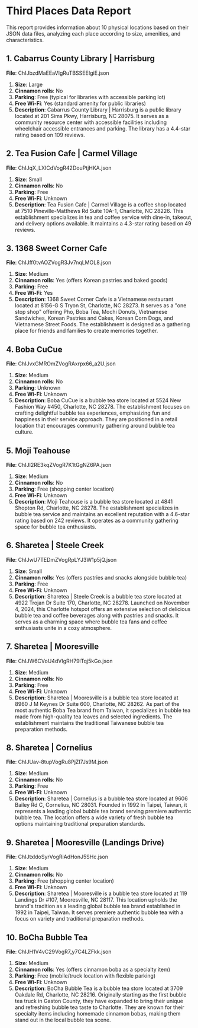# Third Places Data Report

This report provides information about 10 physical locations based on their JSON data files, analyzing each place according to size, amenities, and characteristics.

## 1. Cabarrus County Library | Harrisburg
**File**: ChIJbzdMaEEaVIgRuTBSSEEIgiE.json

1. **Size**: Large
2. **Cinnamon rolls**: No
3. **Parking**: Free (typical for libraries with accessible parking lot)
4. **Free Wi-Fi**: Yes (standard amenity for public libraries)
5. **Description**: Cabarrus County Library | Harrisburg is a public library located at 201 Sims Pkwy, Harrisburg, NC 28075. It serves as a community resource center with accessible facilities including wheelchair accessible entrances and parking. The library has a 4.4-star rating based on 109 reviews.

## 2. Tea Fusion Cafe | Carmel Village
**File**: ChIJqX_LXICdVogR42DouPtjHKA.json

1. **Size**: Small
2. **Cinnamon rolls**: No
3. **Parking**: Free
4. **Free Wi-Fi**: Unknown
5. **Description**: Tea Fusion Cafe | Carmel Village is a coffee shop located at 7510 Pineville-Matthews Rd Suite 10A-1, Charlotte, NC 28226. This establishment specializes in tea and coffee service with dine-in, takeout, and delivery options available. It maintains a 4.3-star rating based on 49 reviews.

## 3. 1368 Sweet Corner Cafe
**File**: ChIJff0tvAOZVogR3Jv7nqLMOL8.json

1. **Size**: Medium
2. **Cinnamon rolls**: Yes (offers Korean pastries and baked goods)
3. **Parking**: Free
4. **Free Wi-Fi**: Yes
5. **Description**: 1368 Sweet Corner Cafe is a Vietnamese restaurant located at 8156-G S Tryon St, Charlotte, NC 28273. It serves as a "one stop shop" offering Pho, Boba Tea, Mochi Donuts, Vietnamese Sandwiches, Korean Pastries and Cakes, Korean Corn Dogs, and Vietnamese Street Foods. The establishment is designed as a gathering place for friends and families to create memories together.

## 4. Boba CuCue
**File**: ChIJvxGMROmZVogRAxrpx66_a2U.json

1. **Size**: Medium
2. **Cinnamon rolls**: No
3. **Parking**: Unknown
4. **Free Wi-Fi**: Unknown
5. **Description**: Boba CuCue is a bubble tea store located at 5524 New Fashion Way #450, Charlotte, NC 28278. The establishment focuses on crafting delightful bubble tea experiences, emphasizing fun and happiness in their service approach. They are positioned in a retail location that encourages community gathering around bubble tea culture.

## 5. Moji Teahouse
**File**: ChIJI2RE3kqZVogR7K1tGgNZ6PA.json

1. **Size**: Medium
2. **Cinnamon rolls**: No
3. **Parking**: Free (shopping center location)
4. **Free Wi-Fi**: Unknown
5. **Description**: Moji Teahouse is a bubble tea store located at 4841 Shopton Rd, Charlotte, NC 28278. The establishment specializes in bubble tea service and maintains an excellent reputation with a 4.6-star rating based on 242 reviews. It operates as a community gathering space for bubble tea enthusiasts.

## 6. Sharetea | Steele Creek
**File**: ChIJwU7TEDmZVogRpLYJ3W1p5jQ.json

1. **Size**: Small
2. **Cinnamon rolls**: Yes (offers pastries and snacks alongside bubble tea)
3. **Parking**: Free
4. **Free Wi-Fi**: Unknown
5. **Description**: Sharetea | Steele Creek is a bubble tea store located at 4922 Trojan Dr Suite 170, Charlotte, NC 28278. Launched on November 4, 2024, this Charlotte hotspot offers an extensive selection of delicious bubble tea and coffee beverages along with pastries and snacks. It serves as a charming space where bubble tea fans and coffee enthusiasts unite in a cozy atmosphere.

## 7. Sharetea | Mooresville
**File**: ChIJW6CVoU4dVIgRH79lTqj5kGo.json

1. **Size**: Medium
2. **Cinnamon rolls**: No
3. **Parking**: Free
4. **Free Wi-Fi**: Unknown
5. **Description**: Sharetea | Mooresville is a bubble tea store located at 8960 J M Keynes Dr Suite 600, Charlotte, NC 28262. As part of the most authentic Boba Tea brand from Taiwan, it specializes in bubble tea made from high-quality tea leaves and selected ingredients. The establishment maintains the traditional Taiwanese bubble tea preparation methods.

## 8. Sharetea | Cornelius
**File**: ChIJUav-8tupVogRu8PjZI7Js9M.json

1. **Size**: Medium
2. **Cinnamon rolls**: No
3. **Parking**: Free
4. **Free Wi-Fi**: Unknown
5. **Description**: Sharetea | Cornelius is a bubble tea store located at 9606 Bailey Rd C, Cornelius, NC 28031. Founded in 1992 in Taipei, Taiwan, it represents a leading global bubble tea brand serving premiere authentic bubble tea. The location offers a wide variety of fresh bubble tea options maintaining traditional preparation standards.

## 9. Sharetea | Mooresville (Landings Drive)
**File**: ChIJtxldoSyrVogRiAdHonJ5SHc.json

1. **Size**: Medium
2. **Cinnamon rolls**: No
3. **Parking**: Free (shopping center location)
4. **Free Wi-Fi**: Unknown
5. **Description**: Sharetea | Mooresville is a bubble tea store located at 119 Landings Dr #107, Mooresville, NC 28117. This location upholds the brand's tradition as a leading global bubble tea brand established in 1992 in Taipei, Taiwan. It serves premiere authentic bubble tea with a focus on variety and traditional preparation methods.

## 10. BoCha Bubble Tea
**File**: ChIJH1V4vC29VogR7_y7C4LZFkk.json

1. **Size**: Medium
2. **Cinnamon rolls**: Yes (offers cinnamon boba as a specialty item)
3. **Parking**: Free (mobile/truck location with flexible parking)
4. **Free Wi-Fi**: Unknown
5. **Description**: BoCha Bubble Tea is a bubble tea store located at 3709 Oakdale Rd, Charlotte, NC 28216. Originally starting as the first bubble tea truck in Gaston County, they have expanded to bring their unique and refreshing bubble tea taste to Charlotte. They are known for their specialty items including homemade cinnamon bobas, making them stand out in the local bubble tea scene.